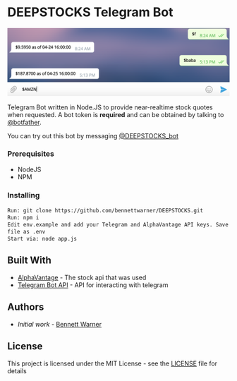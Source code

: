 # DEEPSTOCKS Telegram Bot

![Screenshot](https://github.com/bennettwarner/DEEPSTOCKS/raw/master/screenshot.png)

Telegram Bot written in Node.JS to provide near-realtime stock quotes when requested. A bot token is **required** and can be obtained by talking to [@botfather](https://telegram.me/BotFather).

You can try out this bot by messaging [@DEEPSTOCKS_bot](https://telegram.me/DEEPSTOCKS_bot)

### Prerequisites

* NodeJS
* NPM

### Installing

```
Run: git clone https://github.com/bennettwarner/DEEPSTOCKS.git
Run: npm i
Edit env.example and add your Telegram and AlphaVantage API keys. Save file as .env
Start via: node app.js
```
## Built With

* [AlphaVantage](https://www.alphavantage.co/) - The stock api that was used
* [Telegram Bot API](https://www.npmjs.com/package/telegram-bot-api) - API for interacting with telegram

## Authors

- *Initial work* - [Bennett Warner](https://github.com/bennettwarner)

## License

This project is licensed under the MIT License - see the [LICENSE](LICENSE) file for details

